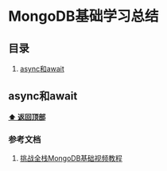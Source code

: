 # MongoDB基础学习总结

## 目录
  1. [async和await](#async和await)

## async和await

**[⬆ 返回顶部](#async学习总结)**

### 参考文档
1. [挑战全栈MongoDB基础视频教程](https://jspang.com/posts/2017/12/16/mongodb.html#第01节：认识和安装mongodb)
